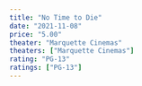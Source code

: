 ```yaml
---
title: "No Time to Die"
date: "2021-11-08"
price: "5.00"
theater: "Marquette Cinemas"
theaters: ["Marquette Cinemas"]
rating: "PG-13"
ratings: ["PG-13"]
---
```

